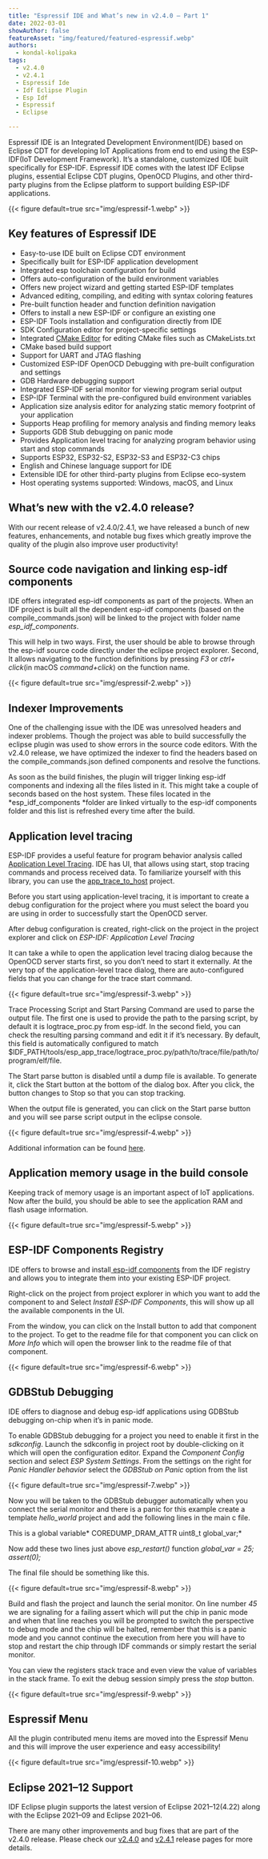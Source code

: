 ```yaml
---
title: "Espressif IDE and What’s new in v2.4.0 — Part 1"
date: 2022-03-01
showAuthor: false
featureAsset: "img/featured/featured-espressif.webp"
authors:
  - kondal-kolipaka
tags:
  - v2.4.0
  - v2.4.1
  - Espressif Ide
  - Idf Eclipse Plugin
  - Esp Idf
  - Espressif
  - Eclipse

---
```

Espressif IDE is an Integrated Development Environment(IDE) based on Eclipse CDT for developing IoT Applications from end to end using the ESP-IDF(IoT Development Framework). It’s a standalone, customized IDE built specifically for ESP-IDF. Espressif IDE comes with the latest IDF Eclipse plugins, essential Eclipse CDT plugins, OpenOCD Plugins, and other third-party plugins from the Eclipse platform to support building ESP-IDF applications.

{{< figure
    default=true
    src="img/espressif-1.webp"
    >}}

## Key features of Espressif IDE

- Easy-to-use IDE built on Eclipse CDT environment
- Specifically built for ESP-IDF application development
- Integrated esp toolchain configuration for build
- Offers auto-configuration of the build environment variables
- Offers new project wizard and getting started ESP-IDF templates
- Advanced editing, compiling, and editing with syntax coloring features
- Pre-built function header and function definition navigation
- Offers to install a new ESP-IDF or configure an existing one
- ESP-IDF Tools installation and configuration directly from IDE
- SDK Configuration editor for project-specific settings
- Integrated [CMake Editor](https://github.com/15knots/cmakeed) for editing CMake files such as CMakeLists.txt
- CMake based build support
- Support for UART and JTAG flashing
- Customized ESP-IDF OpenOCD Debugging with pre-built configuration and settings
- GDB Hardware debugging support
- Integrated ESP-IDF serial monitor for viewing program serial output
- ESP-IDF Terminal with the pre-configured build environment variables
- Application size analysis editor for analyzing static memory footprint of your application
- Supports Heap profiling for memory analysis and finding memory leaks
- Supports GDB Stub debugging on panic mode
- Provides Application level tracing for analyzing program behavior using start and stop commands
- Supports ESP32, ESP32-S2, ESP32-S3 and ESP32-C3 chips
- English and Chinese language support for IDE
- Extensible IDE for other third-party plugins from Eclipse eco-system
- Host operating systems supported: Windows, macOS, and Linux

## What’s new with the v2.4.0 release?

With our recent release of v2.4.0/2.4.1, we have released a bunch of new features, enhancements, and notable bug fixes which greatly improve the quality of the plugin also improve user productivity!

## Source code navigation and linking esp-idf components

IDE offers integrated esp-idf components as part of the projects. When an IDF project is built all the dependent esp-idf components (based on the compile_commands.json) will be linked to the project with folder name *esp_idf_components*.

This will help in two ways. First, the user should be able to browse through the esp-idf source code directly under the eclipse project explorer. Second, It allows navigating to the function definitions by pressing *F3* or *ctrl+ click*(in macOS *command+click*) on the function name.

{{< figure
    default=true
    src="img/espressif-2.webp"
    >}}

## Indexer Improvements

One of the challenging issue with the IDE was unresolved headers and indexer problems. Though the project was able to build successfully the eclipse plugin was used to show errors in the source code editors. With the v2.4.0 release, we have optimized the indexer to find the headers based on the compile_commands.json defined components and resolve the functions.

As soon as the build finishes, the plugin will trigger linking esp-idf components and indexing all the files listed in it. This might take a couple of seconds based on the host system. These files located in the *esp_idf_components *folder are linked virtually to the esp-idf components folder and this list is refreshed every time after the build.

## Application level tracing

ESP-IDF provides a useful feature for program behavior analysis called [Application Level Tracing](https://docs.espressif.com/projects/esp-idf/en/latest/esp32c3/api-guides/app_trace.html?). IDE has UI, that allows using start, stop tracing commands and process received data. To familiarize yourself with this library, you can use the [app_trace_to_host](https://github.com/espressif/esp-idf/tree/master/examples/system/app_trace_to_host) project.

Before you start using application-level tracing, it is important to create a debug configuration for the project where you must select the board you are using in order to successfully start the OpenOCD server.

After debug configuration is created, right-click on the project in the project explorer and click on *ESP-IDF: Application Level Tracing*

It can take a while to open the application level tracing dialog because the OpenOCD server starts first, so you don’t need to start it externally. At the very top of the application-level trace dialog, there are auto-configured fields that you can change for the trace start command.

{{< figure
    default=true
    src="img/espressif-3.webp"
    >}}

Trace Processing Script and Start Parsing Command are used to parse the output file. The first one is used to provide the path to the parsing script, by default it is logtrace_proc.py from esp-idf. In the second field, you can check the resulting parsing command and edit it if it’s necessary. By default, this field is automatically configured to match $IDF_PATH/tools/esp_app_trace/logtrace_proc.py/path/to/trace/file/path/to/program/elf/file.

The Start parse button is disabled until a dump file is available. To generate it, click the Start button at the bottom of the dialog box. After you click, the button changes to Stop so that you can stop tracking.

When the output file is generated, you can click on the Start parse button and you will see parse script output in the eclipse console.

{{< figure
    default=true
    src="img/espressif-4.webp"
    >}}

Additional information can be found [here](https://docs.espressif.com/projects/esp-idf/en/latest/esp32c3/api-guides/app_trace.html?).

## Application memory usage in the build console

Keeping track of memory usage is an important aspect of IoT applications. Now after the build, you should be able to see the application RAM and flash usage information.

{{< figure
    default=true
    src="img/espressif-5.webp"
    >}}

## ESP-IDF Components Registry

IDE offers to browse and install[ esp-idf components](https://components.espressif.com/) from the IDF registry and allows you to integrate them into your existing ESP-IDF project.

Right-click on the project from project explorer in which you want to add the component to and Select *Install ESP-IDF Components*, this will show up all the available components in the UI.

From the window, you can click on the Install button to add that component to the project. To get to the readme file for that component you can click on *More Info* which will open the browser link to the readme file of that component.

{{< figure
    default=true
    src="img/espressif-6.webp"
    >}}

## GDBStub Debugging

IDE offers to diagnose and debug esp-idf applications using GDBStub debugging on-chip when it’s in panic mode.

To enable GDBStub debugging for a project you need to enable it first in the *sdkconfig*. Launch the sdkconfig in project root by double-clicking on it which will open the configuration editor. Expand the *Component Config* section and select *ESP System Settings*. From the settings on the right for *Panic Handler behavior* select the *GDBStub on Panic* option from the list

{{< figure
    default=true
    src="img/espressif-7.webp"
    >}}

Now you will be taken to the GDBStub debugger automatically when you connect the serial monitor and there is a panic for this example create a template *hello_world* project and add the following lines in the main c file.

This is a global variable* COREDUMP_DRAM_ATTR uint8_t global_var;*

Now add these two lines just above *esp_restart()* function *global_var = 25; assert(0);*

The final file should be something like this.

{{< figure
    default=true
    src="img/espressif-8.webp"
    >}}

Build and flash the project and launch the serial monitor. On line number *45* we are signaling for a failing assert which will put the chip in panic mode and when that line reaches you will be prompted to switch the perspective to debug mode and the chip will be halted, remember that this is a panic mode and you cannot continue the execution from here you will have to stop and restart the chip through IDF commands or simply restart the serial monitor.

You can view the registers stack trace and even view the value of variables in the stack frame. To exit the debug session simply press the *stop* button.

{{< figure
    default=true
    src="img/espressif-9.webp"
    >}}

## Espressif Menu

All the plugin contributed menu items are moved into the Espressif Menu and this will improve the user experience and easy accessibility!

{{< figure
    default=true
    src="img/espressif-10.webp"
    >}}

## Eclipse 2021–12 Support

IDF Eclipse plugin supports the latest version of Eclipse 2021–12(4.22) along with the Eclipse 2021–09 and Eclipse 2021–06.

There are many other improvements and bug fixes that are part of the v2.4.0 release. Please check our [v2.4.0](https://github.com/espressif/idf-eclipse-plugin/releases/tag/v2.4.0) and [v2.4.1](https://github.com/espressif/idf-eclipse-plugin/releases/tag/v2.4.1) release pages for more details.
